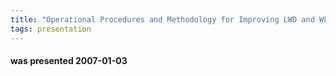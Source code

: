 ```yaml
---
title: "Operational Procedures and Methodology for Improving LWD and WL Depth Control, Kristin Field (Bengt K. Pedersen and Monica Vik Constable, Statoil)"
tags: presentation
---
```

#### was presented 2007-01-03 

